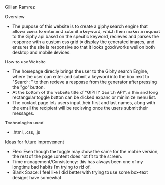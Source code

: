 Gillian Ramirez

Overview 
- The purpose of this website is to create a giphy search engine that allows users to enter and submit a keyword,
  which then makes a request to the Giphy api based on the specific keyword, recieves and parses the response with
  a custom css grid to display the generated images, and ensures the site is responsive so that it looks good/works
  well on both desktop and mobile devices.
  
How to use Website
- The homepage directly brings the user to the Giphy search Engine, where the user can enter and submit a keyword
  into the box next to "Search: " to then recieve a response from the generator after pressing the "go" button.
- At the bottom of the website title of "GIPHY Search API", a thin and long rectangular toggle button can be clicked
  expand or minimize menu list.
- The contact page lets users input their first and last names, along with the email the recipient will be recieving
  once the users submit their messages.

Technologies used
- .html, .css, .js

Ideas for future improvement
- Flex: Even though the toggle may show the same for the mobile version, the rest of the page content does not fit to the screen.
- Time management/Consistency: this has always been one of my longtime bad habits I'm trying to rid of.
- Blank Space: I feel like I did better with trying to use some box-text designs have somewhat 
